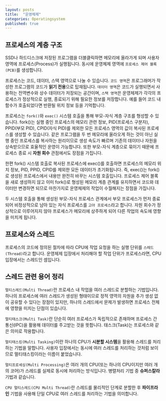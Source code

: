 ```yaml
---
layout: posts
title:  "운영체제"
categories: Operatingsystem
published: true
---
```


## 프로세스의 계층 구조
SSD나 하드디스크에 저장된 프로그램을 더블클릭하면 메모리에 올라가게 되며 사용자 영역에 프로세스(Process)가 실행됩니다. 동시에 운영체제 영역에 `프로세스 제어 블록(PCB)`를 생성합니다.

프로세스는 코드, 데이터, 스택 영역으로 나눌 수 있습니다. `코드 영역`은 프로그래머가 작성한 프로그램의 코드가 **읽기 전용**으로 탑재됩니다. `데이터 영역`은 코드가 실행되면서 사용하는 전역변수와 상수 데이터가 저장되는 공간이며, `스택 영역`은 운영체제가 각각의 프로세스가 정상적으로 실행, 종료되기 위해 필요한 정보를 저장합니다. 예를 들어 코드 내 함수가 호출되었다면 반환될 위치 정보 등을 기억합니다.

프로세스는 `fork()`와 `exec()` 시스템 호출을 통해 부모-자식 계층 구조를 형성할 수 있습니다. fork()는 실행 중인 프로세스의 메모리 관련 정보, PID(프로세스 구분자), PPID(부모 PID), CPID(자식 PID)를 제외한 모든 프로세스 영역의 값이 복사된 프로세스를 생성할 수 있습니다. 같은 프로그램을 두 번 메모리에 올라오게 하는 것이 아닌 실행 중인 프로세스를 복사하는 원리이므로 생성 속도가 빠르며 기존의 데이터나 자원을 상속받으므로 효율적인 운영이 가능합니다. 또한 부모-자식 계층으로 묶이기 때문에 프로세스 종료 시 **자원 회수** 관점에서도 장점을 가집니다.

한편 fork() 시스템 호출로 복사된 프로세스에 exec()를 호출하면 프로세스의 메모리 위치 정보, PID, PPID, CPID를 제외한 모든 데이터가 초기화됩니다. 즉, exec()는 fork()로 생성된 프로세스에서 내용만 완전히 바꾸는 시스템 호출입니다. 프로세스 제어 블록을 새로 생성하지 않고 이미 fork()로 형성된 메모리 계층 관계를 유지하면서 코드와 데이터만 변경하면 되므로 마찬가지로 운영체제의 작업이 수월해지는 장점을 가집니다.

두 시스템 호출을 통해 생성된 부모-자식 프로세스 관계에서 부모 프로세스가 먼저 종료되어 비정상적으로 남아 있는 자식 프로세스를 `고아 프로세스`라고 합니다. 자원 회수가 정상적으로 이루어지지 않아 프로세스가 메모리에 상주하게 되어 다른 작업의 속도에 영향을 미치게 됩니다.

## 프로세스와 스레드
프로세스의 코드에 정의된 절차에 따라 CPU에 작업 요청을 하는 실행 단위를 `스레드(Thread)`라고 합니다. 운영체제 입장에서 처리해야 할 작업 단위가 프로세스라면, CPU 입장에서는 스레드인 셈입니다.

## 스레드 관련 용어 정리
`멀티스레드(Multi Thread)`란 프로세스 내 작업을 여러 스레드로 분할하는 기법입니다. 하나의 프로세스에 여러 스레드가 생성된 형태이므로 정적 영역의 자원을 추가 생성 없이 공유할 수 있다는 장점이 있지만, 하나의 스레드에서 문제가 발생하면 프로세스 전체에 영향을 미치는 단점이 있습니다.

`멀티태스크(Multi Task)`란 단순히 여러 프로세스가 독립적으로 존재하며 프로세스 간 통신(IPC)을 활용해 데이터를 주고받는 것을 뜻합니다. 태스크(Task)는 프로세스와 같은 의미로 작용합니다.

`멀티태스킹(Multi Tasking)`이란 하나의 CPU가 **시분할 시스템**을 활용해 스레드를 처리하는 기법을 말합니다. 사용자 입장에서는 동시에 여러 스레드를 처리하는 것처럼 보이므로 멀티태스킹이라는 이름이 붙었습니다.

`멀티프로세싱(Multi Processing)`은 여러 개의 CPU(또는 하나의 CPU이지만 여러 개의 코어)가 스레드를 실제로 동시에 처리하는 방식입니다. 병렬처리 기법 중 **슈퍼스칼라** 기법과 같습니다.

`CPU 멀티스레드(CPU Multi Thread)`란 스레드를 물리적인 단계로 분할한 후 **파이프라인** 기법을 사용해 단일 CPU로 여러 스레드를 처리하는 기법을 의미합니다.
